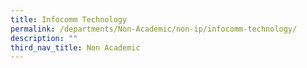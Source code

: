 ```yaml
---
title: Infocomm Technology
permalink: /departments/Non-Academic/non-ip/infocomm-technology/
description: ""
third_nav_title: Non Academic
---
```

